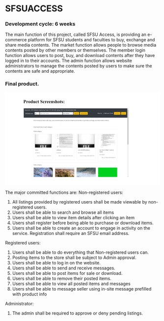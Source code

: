 # SFSUACCESS
### Development cycle: 6 weeks
The main function of this project, called SFSU Access, is providing an e-commerce platform for SFSU students and faculties to buy, exchange and share media contents. The market function allows people to browse media contents posted by other members or themselves. The member login function allows users to post, buy, and download contents after they have logged in to their accounts. The admin function allows website administrators to manage the contents posted by users to make sure the contents are safe and appropriate.
### Final product. 
![](screenshot/00.png)


The major committed functions are:
Non-registered users:
1. All listings provided by registered users shall be made viewable by non-registered users.
2. Users shall be able to search and browse all items
3. Users shall be able to view item details after clicking an item
4. Users shall register before being able to purchase or download items.
5. Users shall be able to create an account to engage in activity on the service. Registration shall require an SFSU email address.

Registered users:
1. Users shall be able to do everything that Non-registered users can.
2. Posting items to the store shall be subject to Admin approval.
3. Users shall be able to log in on the website.
4. Users shall be able to send and receive messages.
5. Users shall be able to post items for sale or download.
6. Users shall be able to remove their posted items.
7. Users shall be able to view all posted items and messages
8. Users shall be able to message seller using in-site message prefilled with product info

Administrator:
1. The admin shall be required to approve or deny pending listings.

